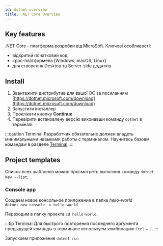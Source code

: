 ```yaml
---
id: dotnet-overview
title: .NET Core Overview
---
```


## Key features

.NET Core - платформа розробки від MicroSoft. Ключові особливості:

* відкритий початковий код
* крос-платформена \(Windows, macOS, Linux\)
* для створення Desktop та Server-side додатків

## Install

1. Звантажити дистрибутив для вашої ОС за посиланням [https://dotnet.microsoft.com/download](https://dotnet.microsoft.com/download)
2. Запустити інсталлер 
3. Проклікати кнопку **Continue**
4. Перевірити встановлену версію виконавши команду `dotnet` в терміналі

:::caution Terminal
Разработчик обязательно должен владеть минимальными навыками работы с терминалом. Научитесь базовм командам в разделе [Terminal](../terminal.md). 
:::

## Project templates

Список всех шаблонов можно просмотреть выполнив команду `dotnet new --list`. 

### Console app

Создаем новое консольное приложение в папке _hello-world_   
`dotnet new console -o hello-world`

Переходим в папку проекта `сd hello-world`. 

:::tip Terminal
Для быстрого повторения последнего аргумента предыдущей команды в терминале используем комбинацию `Ctrl` + `.`.
:::

Запускаем приложение `dotnet run` 


